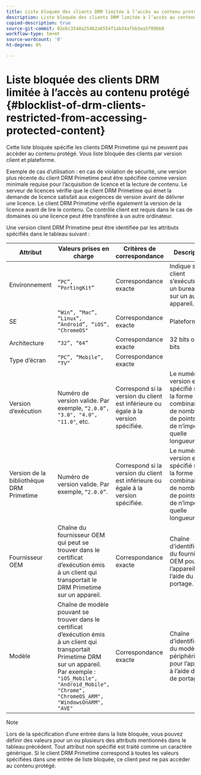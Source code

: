 ```yaml
---
title: Liste bloquée des clients DRM limitée à l’accès au contenu protégé
description: Liste bloquée des clients DRM limitée à l’accès au contenu protégé
copied-description: true
source-git-commit: 02ebc3548a254b2a6554f1ab34afbb3ea5f09bb8
workflow-type: tm+mt
source-wordcount: '0'
ht-degree: 0%

---
```


# Liste bloquée des clients DRM limitée à l’accès au contenu protégé {#blocklist-of-drm-clients-restricted-from-accessing-protected-content}

Cette liste bloquée spécifie les clients DRM Primetime qui ne peuvent pas accéder au contenu protégé. Vous liste bloquée des clients par version client et plateforme.

Exemple de cas d’utilisation : en cas de violation de sécurité, une version plus récente du client DRM Primetime peut être spécifiée comme version minimale requise pour l’acquisition de licence et la lecture de contenu. Le serveur de licences vérifie que le client DRM Primetime qui émet la demande de licence satisfait aux exigences de version avant de délivrer une licence. Le client DRM Primetime vérifie également la version de la licence avant de lire le contenu. Ce contrôle client est requis dans le cas de domaines où une licence peut être transférée à un autre ordinateur.

Une version client DRM Primetime peut être identifiée par les attributs spécifiés dans le tableau suivant :

| **Attribut** | **Valeurs prises en charge** | **Critères de correspondance** | **Description** |
|---|---|---|---|
| Environnement | `“PC”, “PortingKit”` | Correspondance exacte | Indique si le client s’exécute sur un bureau ou sur un autre appareil. |
| SE | `“Win”, “Mac”, “Linux”, “Android”, “iOS”, "ChromeOS"` | Correspondance exacte | Plateforme |
| Architecture | `“32”, “64”` | Correspondance exacte | 32 bits ou 64 bits |
| Type d’écran | `“PC”, “Mobile”, “TV”` | Correspondance exacte | |
| Version d’exécution | Numéro de version valide. Par exemple, `“2.0.0”, "3.0", "4.0", "11.0"`, etc. | Correspond si la version du client est inférieure ou égale à la version spécifiée. | Le numéro de version est spécifié sous la forme d’une combinaison de nombres et de points (&quot;.&quot;) de n’importe quelle longueur. |
| Version de la bibliothèque DRM Primetime | Numéro de version valide. Par exemple, `“2.0.0”`. | Correspond si la version du client est inférieure ou égale à la version spécifiée. | Le numéro de version est spécifié sous la forme d’une combinaison de nombres et de points (&quot;.&quot;) de n’importe quelle longueur. |
| Fournisseur OEM | Chaîne du fournisseur OEM qui peut se trouver dans le certificat d’exécution émis à un client qui transportait le DRM Primetime sur un appareil. | Correspondance exacte | Chaîne d’identification du fournisseur OEM pour l’appareil à l’aide du kit de portage. |
| Modèle | Chaîne de modèle pouvant se trouver dans le certificat d’exécution émis à un client qui transportait Primetime DRM sur un appareil. Par exemple : `"iOS_Mobile", "Android_Mobile", "Chrome", "ChromeOS_ARM", "WindowsOnARM", "AVE"` | Correspondance exacte | Chaîne d’identification du modèle de périphérique pour l’appareil à l’aide du kit de portage. |

>[!NOTE]
>
>Lors de la spécification d’une entrée dans la liste bloquée, vous pouvez définir des valeurs pour un ou plusieurs des attributs mentionnés dans le tableau précédent. Tout attribut non spécifié est traité comme un caractère générique. Si le client DRM Primetime correspond à toutes les valeurs spécifiées dans une entrée de liste bloquée, ce client peut ne pas accéder au contenu protégé.
